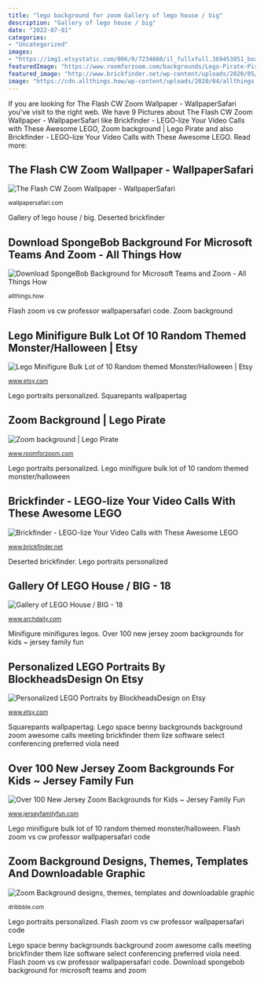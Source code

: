 ```yaml
---
title: "lego background for zoom Gallery of lego house / big"
description: "Gallery of lego house / big"
date: "2022-07-01"
categories:
- "Uncategorized"
images:
- "https://img1.etsystatic.com/006/0/7234860/il_fullxfull.369453851_boxa.jpg"
featuredImage: "https://www.roomforzoom.com/backgrounds/Lego-Pirate-Pirate-and-deserted-175.jpg"
featured_image: "http://www.brickfinder.net/wp-content/uploads/2020/05/Z2_Benny.jpg"
image: "https://cdn.allthings.how/wp-content/uploads/2020/04/allthings.how-download-spongebob-background-for-microsoft-teams-and-zoom-spongebob-lego.jpg"
---
```


If you are looking for The Flash CW Zoom Wallpaper - WallpaperSafari you've visit to the right web. We have 9 Pictures about The Flash CW Zoom Wallpaper - WallpaperSafari like Brickfinder - LEGO-lize Your Video Calls with These Awesome LEGO, Zoom background | Lego Pirate and also Brickfinder - LEGO-lize Your Video Calls with These Awesome LEGO. Read more:

## The Flash CW Zoom Wallpaper - WallpaperSafari

![The Flash CW Zoom Wallpaper - WallpaperSafari](http://cdn.wallpapersafari.com/62/31/MabSo7.jpg "Deserted brickfinder")

<small>wallpapersafari.com</small>

Gallery of lego house / big. Deserted brickfinder

## Download SpongeBob Background For Microsoft Teams And Zoom - All Things How

![Download SpongeBob Background for Microsoft Teams and Zoom - All Things How](https://cdn.allthings.how/wp-content/uploads/2020/04/allthings.how-download-spongebob-background-for-microsoft-teams-and-zoom-spongebob-lego.jpg "Gallery of lego house / big")

<small>allthings.how</small>

Flash zoom vs cw professor wallpapersafari code. Zoom background

## Lego Minifigure Bulk Lot Of 10 Random Themed Monster/Halloween | Etsy

![Lego Minifigure Bulk Lot of 10 Random themed Monster/Halloween | Etsy](https://i.etsystatic.com/9915541/r/il/18f6d4/1993443266/il_794xN.1993443266_fpn7.jpg "Personalized lego portraits by blockheadsdesign on etsy")

<small>www.etsy.com</small>

Lego portraits personalized. Squarepants wallpapertag

## Zoom Background | Lego Pirate

![Zoom background | Lego Pirate](https://www.roomforzoom.com/backgrounds/Lego-Pirate-Pirate-and-deserted-175.jpg "Zoom background designs, themes, templates and downloadable graphic")

<small>www.roomforzoom.com</small>

Lego portraits personalized. Lego minifigure bulk lot of 10 random themed monster/halloween

## Brickfinder - LEGO-lize Your Video Calls With These Awesome LEGO

![Brickfinder - LEGO-lize Your Video Calls with These Awesome LEGO](http://www.brickfinder.net/wp-content/uploads/2020/05/Z2_Benny.jpg "Minifigure minifigures legos")

<small>www.brickfinder.net</small>

Deserted brickfinder. Lego portraits personalized

## Gallery Of LEGO House / BIG - 18

![Gallery of LEGO House / BIG - 18](https://images.adsttc.com/media/images/59d3/9cb3/b22e/38ef/b100/0100/large_jpg/LEGO_House_BIG_1614.jpg?1507040415 "Zoom background designs, themes, templates and downloadable graphic")

<small>www.archdaily.com</small>

Minifigure minifigures legos. Over 100 new jersey zoom backgrounds for kids ~ jersey family fun

## Personalized LEGO Portraits By BlockheadsDesign On Etsy

![Personalized LEGO Portraits by BlockheadsDesign on Etsy](https://img1.etsystatic.com/006/0/7234860/il_fullxfull.369453851_boxa.jpg "Lego portraits personalized")

<small>www.etsy.com</small>

Squarepants wallpapertag. Lego space benny backgrounds background zoom awesome calls meeting brickfinder them lize software select conferencing preferred viola need

## Over 100 New Jersey Zoom Backgrounds For Kids ~ Jersey Family Fun

![Over 100 New Jersey Zoom Backgrounds for Kids ~ Jersey Family Fun](https://www.jerseyfamilyfun.com/wp-content/uploads/2020/08/39-1.png "Flash zoom vs cw professor wallpapersafari code")

<small>www.jerseyfamilyfun.com</small>

Lego minifigure bulk lot of 10 random themed monster/halloween. Flash zoom vs cw professor wallpapersafari code

## Zoom Background Designs, Themes, Templates And Downloadable Graphic

![Zoom Background designs, themes, templates and downloadable graphic](https://cdn.dribbble.com/users/511273/screenshots/11119267/media/c89214cc64979f354262df3204c60895.png?compress=1&amp;resize=800x600 "Zoom background")

<small>dribbble.com</small>

Lego portraits personalized. Flash zoom vs cw professor wallpapersafari code

Lego space benny backgrounds background zoom awesome calls meeting brickfinder them lize software select conferencing preferred viola need. Flash zoom vs cw professor wallpapersafari code. Download spongebob background for microsoft teams and zoom
